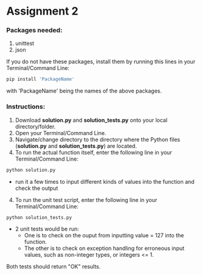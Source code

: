 # Assignment 2

### Packages needed:
1) unittest
2) json

If you do not have these packages, install them by running this lines in your Terminal/Command Line:

```bash
pip install 'PackageName'
```

with 'PackageName' being the names of the above packages.

### Instructions:
1) Download **solution.py** and **solution_tests.py** onto your local directory/folder.
2) Open your Terminal/Command Line.
3) Navigate/change directory to the directory where the Python files (**solution.py** and **solution_tests.py**) are located.
4) To run the actual function itself, enter the following line in your Terminal/Command Line:

```bash
python solution.py
```
- run it a few times to input different kinds of values into the function and check the output

4) To run the unit test script, enter the following line in your Terminal/Command Line:

```bash
python solution_tests.py
```

- 2 unit tests would be run:
    - One is to check on the ouput from inputting value = 127 into the function.
    - The other is to check on exception handling for erroneous input values, such as non-integer types, or integers <= 1.
    
Both tests should return "OK" results.